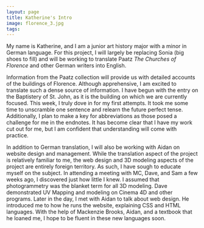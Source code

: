 ```yaml
---
layout: page
title: Katherine's Intro
image: florence_3.jpg
tags:
---
```

My name is Katherine, and I am a junior art history major with a minor in German language. For this project, I will largely be replacing Sonia (big shoes to fill) and will be working to translate Paatz _The Churches of Florence_ and other German writers into English.
<!-- more -->
 Information from the Paatz collection will provide us with detailed accounts of the buildings of Florence. Although apprehensive, I am excited to translate such a dense source of information. I have begun with the entry on the Baptistery of St. John, as it is the building on which we are currently focused. This week, I truly dove in for my first attempts. It took me some time to unscramble one sentence and relearn the future perfect tense. Additionally, I plan to make a key for abbreviations as those posed a challenge for me in the endnotes. It has become clear that I have my work cut out for me, but I am confident that understanding will come with practice.

In addition to German translation, I will also be working with Aidan on website design and management. While the translation aspect of the project is relatively familiar to me, the web design and 3D modeling aspects of the project are entirely foreign territory. As such, I have sough to educate myself on the subject. In attending a meeting with MC, Dave, and Sam a few weeks ago, I discovered just how little I knew. I assumed that photogrammetry was the blanket term for all 3D modeling. Dave demonstrated UV Mapping and modeling on Cinema 4D and other programs. Later in the day, I met with Aidan to talk about web design. He introduced me to how he runs the website, explaining CSS and HTML languages. With the help of Mackenzie Brooks, Aidan, and a textbook that he loaned me, I hope to be fluent in these new languages soon.

